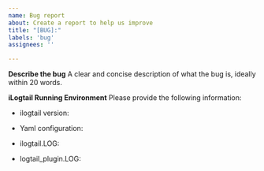 ```yaml
---
name: Bug report
about: Create a report to help us improve
title: "[BUG]:"
labels: 'bug'
assignees: ''

---
```


**Describe the bug**
A clear and concise description of what the bug is, ideally within 20 words.

**iLogtail Running Environment**
Please provide the following information:

- ilogtail version:
  
- Yaml configuration:

- ilogtail.LOG:

- logtail_plugin.LOG:
